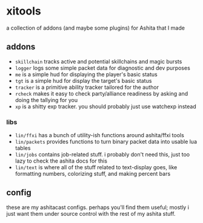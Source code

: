 # xitools
a collection of addons (and maybe some plugins) for Ashita that I made

## addons
- `skillchain` tracks active and potential skillchains and magic bursts
- `logger` logs some simple packet data for diagnostic and dev purposes
- `me` is a simple hud for displaying the player's basic status
- `tgt` is a simple hud for display the target's basic status
- `tracker` is a primitive ability tracker tailored for the author
- `rcheck` makes it easy to check party/alliance readiness by asking and doing
  the tallying for you
- `xp` is a shitty exp tracker. you should probably just use watchexp instead


### libs
- `lin/ffxi` has a bunch of utility-ish functions around ashita/ffxi tools
- `lin/packets` provides functions to turn binary packet data into usable lua
  tables
- `lin/jobs` contains job-related stuff. i probably don't need this, just too
  lazy to check the ashita docs for this
- `lin/text` is where all of the stuff related to text-display goes, like
  formatting numbers, colorizing stuff, and making percent bars

## config
these are my ashitacast configs. perhaps you'll find them useful; mostly i just
want them under source control with the rest of my ashita stuff.
